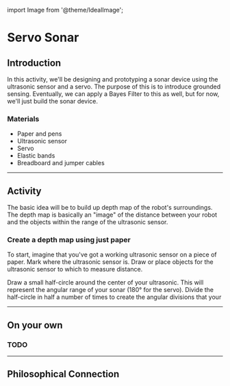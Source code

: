 import Image from '@theme/IdealImage';

# Servo Sonar

## Introduction
In this activity, we'll be designing and prototyping a sonar device using the ultrasonic sensor and a servo. The purpose of this is to introduce grounded sensing. Eventually, we can apply a Bayes Filter to this as well, but for now, we'll just build the sonar device.

### Materials
- Paper and pens
- Ultrasonic sensor
- Servo
- Elastic bands
- Breadboard and jumper cables

---
## Activity
The basic idea will be to build up depth map of the robot's surroundings. The depth map is basically an "image" of the distance between your robot and the objects within the range of the ultrasonic sensor. 

### Create a depth map using just paper
To start, imagine that you've got a working ultrasonic sensor on a piece of paper. Mark where the ultrasonic sensor is. Draw or place objects for the ultrasonic sensor to which to measure distance.

Draw a small half-circle around the center of your ultrasonic. This will represent the angular range of your sonar (180° for the servo). Divide the half-circle in half a number of times to create the angular divisions that your 

---
## On your own
### TODO

---
## Philosophical Connection